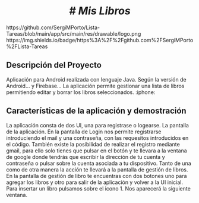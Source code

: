 <h1 align="center"><em> # Mis Libros </em> </h1>
https://github.com/SergiMPorto/Lista-Tareas/blob/main/app/src/main/res/drawable/logo.png
https://img.shields.io/badge/https%3A%2F%2Fgithub.com%2FSergiMPorto%2FLista-Tareas

<h2>Descripción del Proyecto</h2>
Aplicación para Android realizada con lenguaje Java. Según la versión de Android... y Firebase...
La aplicación permite gestionar una lista de libros permitiendo editar y borrar los libros seleccionados. :iphone:

<h2>Características de la aplicación y demostración</h2>
La aplicación consta de dos UI, una para registrase o logearse. La pantalla de la aplicación. 
En la pantalla de Login nos permite registrarse introduciendo el mail y una contraseña, con las requesitos introducidos en el código. 
También existe la posibilidad de realizar el registro mediante gmail, para ello solo tienes que pulsar en el botón y te llevara a la ventana de google donde tendrás que escribir la dirección de tu cuenta y contraseña o pulsar sobre la cuenta asociada a tu dispositivo. 
Tanto de una como de otra manera la acción te llevará a la pantalla  de gestión de libros.
En la pantalla de gestión de libro te encuentras con dos botones uno para agregar los libros y otro para salir de la aplicación y volver a la UI inicial.
Para insertar un libro pulsamos sobre el icono 1. Nos aparecerá la siguiente ventana. 
